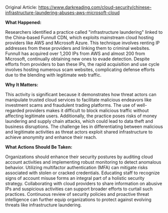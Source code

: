 Original Article: https://www.darkreading.com/cloud-security/chinese-infrastructure-laundering-abuses-aws-microsoft-cloud

**What Happened:**

Researchers identified a practice called "infrastructure laundering" linked to the China-based Funnull CDN, which exploits mainstream cloud hosting providers like AWS and Microsoft Azure. This technique involves renting IP addresses from these providers and linking them to criminal websites. Funnull has acquired over 1,200 IPs from AWS and almost 200 from Microsoft, continually obtaining new ones to evade detection. Despite efforts from providers to ban these IPs, the rapid acquisition and use cycle involves hosting numerous scam websites, complicating defense efforts due to the blending with legitimate web traffic.

**Why It Matters:**

This activity is significant because it demonstrates how threat actors can manipulate trusted cloud services to facilitate malicious endeavors like investment scams and fraudulent trading platforms. The use of well-regarded providers makes it difficult to block malicious traffic without affecting legitimate users. Additionally, the practice poses risks of money laundering and supply chain attacks, which could lead to data theft and business disruptions. The challenge lies in differentiating between malicious and legitimate activities as threat actors exploit shared infrastructure to achieve anonymity and enhance their reach.

**What Actions Should Be Taken:**

Organizations should enhance their security postures by auditing cloud account activities and implementing robust monitoring to detect anomalous behavior. Utilizing multifactor authentication (MFA) can mitigate risks associated with stolen or cracked credentials. Educating staff to recognize signs of account misuse forms an integral part of a holistic security strategy. Collaborating with cloud providers to share information on abusive IPs and suspicious activities can support broader efforts to curtail such practices. Continuous review of security policies and proactive threat intelligence can further equip organizations to protect against evolving threats like infrastructure laundering.